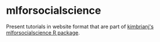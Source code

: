 # mlforsocialscience
Present tutorials in website format that are part of [kimbrianj's mlforsocialscience R package](https://github.com/kimbrianj/mlforsocialscience).
